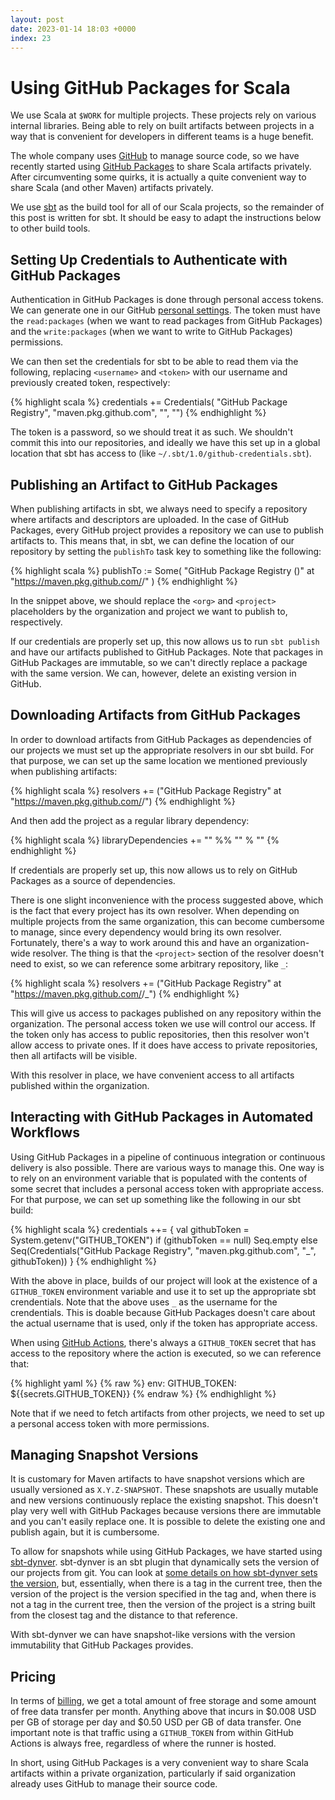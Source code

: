 ```yaml
---
layout: post
date: 2023-01-14 18:03 +0000
index: 23
---
```


# Using GitHub Packages for Scala

We use Scala at `$WORK` for multiple projects. These projects rely on various
internal libraries. Being able to rely on built artifacts between projects in a
way that is convenient for developers in different teams is a huge benefit.

The whole company uses [GitHub][github] to manage source code, so we have
recently started using [GitHub Packages][github-packages] to share Scala
artifacts privately. After circumventing some quirks, it is actually a quite
convenient way to share Scala (and other Maven) artifacts privately.

We use [sbt][sbt] as the build tool for all of our Scala projects, so the
remainder of this post is written for sbt. It should be easy to adapt the
instructions below to other build tools.

## Setting Up Credentials to Authenticate with GitHub Packages

Authentication in GitHub Packages is done through personal access tokens. We can
generate one in our GitHub [personal settings][generate-token]. The token must
have the `read:packages` (when we want to read packages from GitHub Packages)
and the `write:packages` (when we want to write to GitHub Packages) permissions.

We can then set the credentials for sbt to be able to read them via the
following, replacing `<username>` and `<token>` with our username and previously
created token, respectively:

{% highlight scala %}
credentials += Credentials(
  "GitHub Package Registry",
  "maven.pkg.github.com",
  "<username>",
  "<token>")
{% endhighlight %}

The token is a password, so we should treat it as such. We shouldn't commit this
into our repositories, and ideally we have this set up in a global location that
sbt has access to (like `~/.sbt/1.0/github-credentials.sbt`).

## Publishing an Artifact to GitHub Packages

When publishing artifacts in sbt, we always need to specify a repository where
artifacts and descriptors are uploaded. In the case of GitHub Packages, every
GitHub project provides a repository we can use to publish artifacts to. This
means that, in sbt, we can define the location of our repository by setting the
`publishTo` task key to something like the following:

{% highlight scala %}
publishTo := Some(
  "GitHub Package Registry (<project>)" at "https://maven.pkg.github.com/<org>/<project>"
)
{% endhighlight %}

In the snippet above, we should replace the `<org>` and `<project>` placeholders
by the organization and project we want to publish to, respectively.

If our credentials are properly set up, this now allows us to run `sbt publish`
and have our artifacts published to GitHub Packages. Note that packages in
GitHub Packages are immutable, so we can't directly replace a package with the
same version. We can, however, delete an existing version in GitHub.

## Downloading Artifacts from GitHub Packages

In order to download artifacts from GitHub Packages as dependencies of our
projects we must set up the appropriate resolvers in our sbt build. For that
purpose, we can set up the same location we mentioned previously when publishing
artifacts:

{% highlight scala %}
resolvers += ("GitHub Package Registry" at "https://maven.pkg.github.com/<org>/<project>")
{% endhighlight %}

And then add the project as a regular library dependency:

{% highlight scala %}
libraryDependencies += "<org>" %% "<project>" % "<version>"
{% endhighlight %}

If credentials are properly set up, this now allows us to rely on GitHub
Packages as a source of dependencies.

There is one slight inconvenience with the process suggested above, which is the
fact that every project has its own resolver. When depending on multiple
projects from the same organization, this can become cumbersome to manage, since
every dependency would bring its own resolver. Fortunately, there's a way to
work around this and have an organization-wide resolver. The thing is that the
`<project>` section of the resolver doesn't need to exist, so we can reference
some arbitrary repository, like `_`:

{% highlight scala %}
resolvers += ("GitHub Package Registry" at "https://maven.pkg.github.com/<org>/_")
{% endhighlight %}

This will give us access to packages published on any repository within the
organization. The personal access token we use will control our access. If the
token only has access to public repositories, then this resolver won't allow
access to private ones. If it does have access to private repositories, then all
artifacts will be visible.

With this resolver in place, we have convenient access to all artifacts
published within the organization.

## Interacting with GitHub Packages in Automated Workflows

Using GitHub Packages in a pipeline of continuous integration or continuous
delivery is also possible. There are various ways to manage this. One way is to
rely on an environment variable that is populated with the contents of some
secret that includes a personal access token with appropriate access. For that
purpose, we can set up something like the following in our sbt build:

{% highlight scala %}
credentials ++= {
  val githubToken = System.getenv("GITHUB_TOKEN")
  if (githubToken == null) Seq.empty
  else Seq(Credentials("GitHub Package Registry", "maven.pkg.github.com", "_", githubToken))
}
{% endhighlight %}

With the above in place, builds of our project will look at the existence of a
`GITHUB_TOKEN` environment variable and use it to set up the appropriate sbt
crendentials. Note that the above uses `_` as the username for the crendentials.
This is doable because GitHub Packages doesn't care about the actual username
that is used, only if the token has appropriate access.

When using [GitHub Actions][github-actions], there's always a `GITHUB_TOKEN`
secret that has access to the repository where the action is executed, so we can
reference that:

{% highlight yaml %}
{% raw %}
env:
  GITHUB_TOKEN: ${{secrets.GITHUB_TOKEN}}
{% endraw %}
{% endhighlight %}

Note that if we need to fetch artifacts from other projects, we need to set up a
personal access token with more permissions.

## Managing Snapshot Versions

It is customary for Maven artifacts to have snapshot versions which are usually
versioned as `X.Y.Z-SNAPSHOT`. These snapshots are usually mutable and new
versions continuously replace the existing snapshot. This doesn't play very well
with GitHub Packages because versions there are immutable and you can't easily
replace one. It is possible to delete the existing one and publish again, but it
is cumbersome.

To allow for snapshots while using GitHub Packages, we have started using
[sbt-dynver][sbt-dynver]. sbt-dynver is an sbt plugin that dynamically sets the
version of our projects from git. You can look at [some details on how
sbt-dynver sets the version][sbt-dynver-details], but, essentially, when there
is a tag in the current tree, then the version of the project is the version
specified in the tag and, when there is not a tag in the current tree, then the
version of the project is a string built from the closest tag and the distance
to that reference.

With sbt-dynver we can have snapshot-like versions with the version immutability
that GitHub Packages provides.

## Pricing

In terms of [billing][github-packages-billing], we get a total amount of free
storage and some amount of free data transfer per month. Anything above that
incurs in $0.008 USD per GB of storage per day and $0.50 USD per GB of data
transfer. One important note is that traffic using a `GITHUB_TOKEN` from within
GitHub Actions is always free, regardless of where the runner is hosted.

In short, using GitHub Packages is a very convenient way to share Scala
artifacts within a private organization, particularly if said organization
already uses GitHub to manage their source code.

[generate-token]: https://github.com/settings/tokens
[github-actions]: https://github.com/features/actions
[github-packages]: https://github.com/features/packages
[github-packages-billing]: https://docs.github.com/en/billing/managing-billing-for-github-packages/about-billing-for-github-packages
[github]: https://github.com/
[nexus]: https://www.sonatype.com/products/nexus-repository
[sbt-dynver-details]: https://github.com/sbt/sbt-dynver#detail
[sbt-dynver]: https://github.com/sbt/sbt-dynver
[sbt]: https://www.scala-sbt.org/
